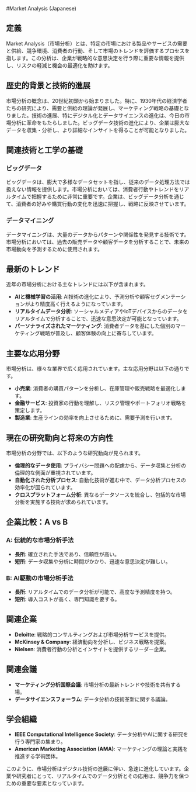 #Market Analysis (Japanese)

## 定義

Market Analysis（市場分析）とは、特定の市場における製品やサービスの需要と供給、競争環境、消費者の行動、そして市場のトレンドを評価するプロセスを指します。この分析は、企業が戦略的な意思決定を行う際に重要な情報を提供し、リスクの軽減と機会の最適化を助けます。

## 歴史的背景と技術的進展

市場分析の概念は、20世紀初頭から始まりました。特に、1930年代の経済学者たちの研究により、需要と供給の理論が発展し、マーケティング戦略の基礎となりました。技術の進展、特にデジタル化とデータサイエンスの進化は、今日の市場分析に革命をもたらしました。ビッグデータ技術の進化により、企業は膨大なデータを収集・分析し、より詳細なインサイトを得ることが可能となりました。

## 関連技術と工学の基礎

### ビッグデータ

ビッグデータは、膨大で多様なデータセットを指し、従来のデータ処理方法では扱えない情報を提供します。市場分析においては、消費者行動やトレンドをリアルタイムで把握するために非常に重要です。企業は、ビッグデータ分析を通じて、消費者の好みや購買行動の変化を迅速に把握し、戦略に反映させています。

### データマイニング

データマイニングは、大量のデータからパターンや関係性を発見する技術です。市場分析においては、過去の販売データや顧客データを分析することで、未来の市場動向を予測するために使用されます。

## 最新のトレンド

近年の市場分析における主なトレンドには以下が含まれます。

- **AIと機械学習の活用**: AI技術の進化により、予測分析や顧客セグメンテーションがより精度高く行えるようになっています。
- **リアルタイムデータ分析**: ソーシャルメディアやIoTデバイスからのデータをリアルタイムで分析することで、迅速な意思決定が可能となっています。
- **パーソナライズされたマーケティング**: 消費者データを基にした個別のマーケティング戦略が普及し、顧客体験の向上に寄与しています。

## 主要な応用分野

市場分析は、様々な業界で広く応用されています。主な応用分野は以下の通りです。

- **小売業**: 消費者の購買パターンを分析し、在庫管理や販売戦略を最適化します。
- **金融サービス**: 投資家の行動を理解し、リスク管理やポートフォリオ戦略を策定します。
- **製造業**: 生産ラインの効率を向上させるために、需要予測を行います。

## 現在の研究動向と将来の方向性

市場分析の分野では、以下のような研究動向が見られます。

- **倫理的なデータ使用**: プライバシー問題への配慮から、データ収集と分析の倫理的な側面が重視されています。
- **自動化された分析プロセス**: 自動化技術が進む中で、データ分析プロセスの効率化が図られています。
- **クロスプラットフォーム分析**: 異なるデータソースを統合し、包括的な市場分析を実施する技術が求められています。

## 企業比較：A vs B

### A: 伝統的な市場分析手法

- **長所**: 確立された手法であり、信頼性が高い。
- **短所**: データ収集や分析に時間がかかり、迅速な意思決定が難しい。

### B: AI駆動の市場分析手法

- **長所**: リアルタイムでのデータ分析が可能で、高度な予測精度を持つ。
- **短所**: 導入コストが高く、専門知識を要する。

## 関連企業

- **Deloitte**: 戦略的コンサルティングおよび市場分析サービスを提供。
- **McKinsey & Company**: 経済動向を分析し、ビジネス戦略を提案。
- **Nielsen**: 消費者行動の分析とインサイトを提供するリーダー企業。

## 関連会議

- **マーケティング分析国際会議**: 市場分析の最新トレンドや技術を共有する場。
- **データサイエンスフォーラム**: データ分析の技術革新に関する議論。

## 学会組織

- **IEEE Computational Intelligence Society**: データ分析やAIに関する研究を行う専門家の集まり。
- **American Marketing Association (AMA)**: マーケティングの理論と実践を推進する学術団体。

このように、市場分析はデジタル技術の進展に伴い、急速に進化しています。企業や研究者にとって、リアルタイムでのデータ分析とその応用は、競争力を保つための重要な要素となっています。